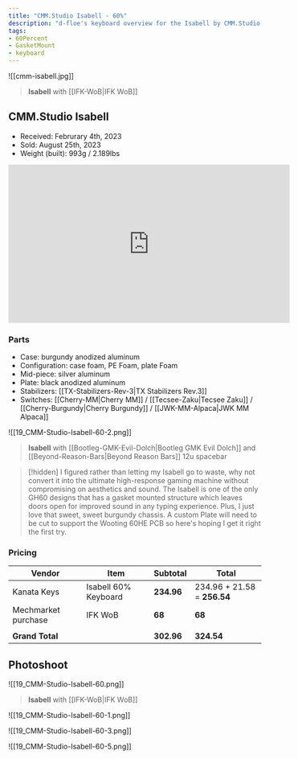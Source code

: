 ```yaml
---
title: "CMM.Studio Isabell - 60%"
description: "d-floe's keyboard overview for the Isabell by CMM.Studio."
tags:
- 60Percent
- GasketMount
- keyboard
---
```


![[cmm-isabell.jpg]]

> **Isabell** with [[IFK-WoB|IFK WoB]]

## CMM.Studio Isabell

- Received: Februrary 4th, 2023
- Sold: August 25th, 2023
- Weight (built): 993g / 2.189lbs

<iframe width="560" height="315" src="https://www.youtube-nocookie.com/embed/h7f791hUw1c" title="YouTube video player" frameborder="0" allow="accelerometer; autoplay; clipboard-write; encrypted-media; gyroscope; picture-in-picture; web-share" allowfullscreen></iframe>

### Parts

- Case: burgundy anodized aluminum
- Configuration: case foam, PE Foam, plate Foam
- Mid-piece: silver aluminum
- Plate: black anodized aluminum
- Stabilizers: [[TX-Stabilizers-Rev-3|TX Stabilizers Rev.3]]
- Switches: [[Cherry-MM|Cherry MM]] / [[Tecsee-Zaku|Tecsee Zaku]] / [[Cherry-Burgundy|Cherry Burgundy]] / [[JWK-MM-Alpaca|JWK MM Alpaca]]

![[19_CMM-Studio-Isabell-60-2.png]]

> **Isabell** with [[Bootleg-GMK-Evil-Dolch|Bootleg GMK Evil Dolch]] and [[Beyond-Reason-Bars|Beyond Reason Bars]] 12u spacebar

> [!hidden]
> I figured rather than letting my Isabell go to waste, why not convert it into the ultimate high-response gaming machine without compromising on aesthetics and sound. The Isabell is one of the only GH60 designs that has a gasket mounted structure which leaves doors open for improved sound in any typing experience. Plus, I just love that sweet, sweet burgundy chassis. A custom Plate will need to be cut to support the Wooting 60HE PCB so here's hoping I get it right the first try.

### Pricing

| Vendor              | Item                 | Subtotal   | Total                       |
| ------------------- | -------------------- | ---------- | --------------------------- |
| Kanata Keys         | Isabell 60% Keyboard | **234.96** | 234.96 + 21.58 = **256.54** |
| Mechmarket purchase | IFK WoB              | **68**     | **68**                      |
|                     |                      |
| **Grand Total**     |                      | **302.96** | **324.54**                  |

## Photoshoot

![[19_CMM-Studio-Isabell-60.png]]

> **Isabell** with [[IFK-WoB|IFK WoB]]

![[19_CMM-Studio-Isabell-60-1.png]]

![[19_CMM-Studio-Isabell-60-3.png]]

![[19_CMM-Studio-Isabell-60-5.png]]
